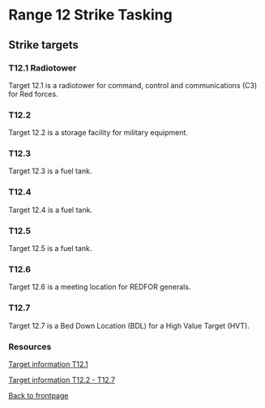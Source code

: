 # Range 12 Strike Tasking

## Strike targets
### T12.1 Radiotower
Target 12.1 is a radiotower for command, control and communications (C3) for Red forces.

### T12.2
Target 12.2 is a storage facility for military equipment.

### T12.3
Target 12.3 is a fuel tank.

### T12.4
Target 12.4 is a fuel tank.

### T12.5
Target 12.5 is a fuel tank.

### T12.6
Target 12.6 is a meeting location for REDFOR generals.

### T12.7
Target 12.7 is a Bed Down Location (BDL) for a High Value Target (HVT).


### Resources
[Target information T12.1](/ATRM_Brief/Targets/ATRM_RANGE12_T12.1_Radiotower.pdf)  

[Target information T12.2 - T12.7](/ATRM_Brief/Targets/ATRM_Range12_T12.2_T12.7.pdf)  



[Back to frontpage](https://132nd-vwing.github.io/ATRM_Brief/)